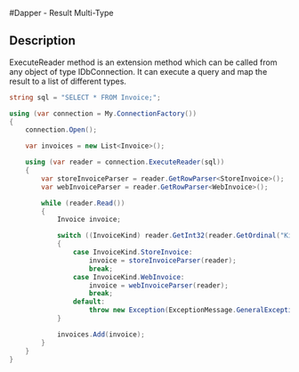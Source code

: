 #Dapper - Result Multi-Type 

## Description
ExecuteReader method is an extension method which can be called from any object of type IDbConnection. It can execute a query and map the result to a list of different types.

```csharp
string sql = "SELECT * FROM Invoice;";

using (var connection = My.ConnectionFactory())
{
    connection.Open();

    var invoices = new List<Invoice>();

    using (var reader = connection.ExecuteReader(sql))
    {
        var storeInvoiceParser = reader.GetRowParser<StoreInvoice>();
        var webInvoiceParser = reader.GetRowParser<WebInvoice>();

        while (reader.Read())
        {
            Invoice invoice;

            switch ((InvoiceKind) reader.GetInt32(reader.GetOrdinal("Kind")))
            {
                case InvoiceKind.StoreInvoice:
                    invoice = storeInvoiceParser(reader);
                    break;
                case InvoiceKind.WebInvoice:
                    invoice = webInvoiceParser(reader);
                    break;
                default:
                    throw new Exception(ExceptionMessage.GeneralException);
            }

            invoices.Add(invoice);
        }
    }
}
```